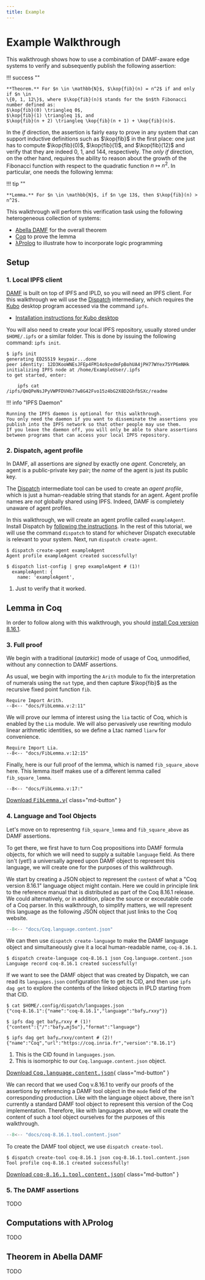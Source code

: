 ```yaml
---
title: Example
---
```

# Example Walkthrough

This walkthrough shows how to use a combination of DAMF-aware edge systems to
verify and subsequently publish the following assertion:

!!! success ""

    **Theorem.** For $n \in \mathbb{N}$, $\kop{fib}(n) = n^2$ if and only if $n \in
    \{0, 1, 12\}$, where $\kop{fib}(n)$ stands for the $n$th Fibonacci
    number defined as:
    $\kop{fib}(0) \triangleq 0$,
    $\kop{fib}(1) \triangleq 1$, and
    $\kop{fib}(n + 2) \triangleq \kop{fib}(n + 1) + \kop{fib}(n)$.

In the _if_ direction, the assertion is fairly easy to prove in any system that
can support inductive definitions such as $\kop{fib}$ in the first place: one
just has to compute $\kop{fib}(0)$, $\kop{fib}(1)$, and $\kop{fib}(12)$ and
verify that they are indeed $0$, $1$, and $144$, respectively. The _only if_
direction, on the other hand, requires the ability to reason about the growth of
the Fibonacci function with respect to the quadratic function $n \mapsto n^2$.
In particular, one needs the following lemma:

!!! tip ""

    **Lemma.** For $n \in \mathbb{N}$, if $n \ge 13$, then $\kop{fib}(n) > n^2$.

This walkthrough will perform this verification task using the following
heterogeneous collection of systems:

* [Abella DAMF](/abella/) for the overall theorem
* [Coq](https://coq.inria.fr) to prove the lemma
* [λProlog](/lprolog/) to illustrate how to incorporate logic programming

## Setup

### 1. Local IPFS client

[DAMF](/) is built on top of IPFS and IPLD, so you will need an IPFS client. For
this walkthrough we will use the [Dispatch](/dispatch/) intermediary, which
requires the [Kubo](https://github.com/ipfs/kubo) desktop program accessed via
the command `ipfs`.

* [Installation instructions for Kubo desktop](https://docs.ipfs.tech/install/ipfs-desktop)

You will also need to create your local IPFS repository, usually stored under
`$HOME/.ipfs` or a similar folder. This is done by issuing the following
command: `ipfs init`.

```console
$ ipfs init
generating ED25519 keypair...done
peer identity: 12D3KooWNEsJFEp4FM14o9zedmFpBohUA4jPH77WYex75YP6mNHk
initializing IPFS node at /home/ExampleUser/.ipfs
to get started, enter:

	ipfs cat /ipfs/QmQPeNsJPyVWPFDVHb77w8G42Fvo15z4bG2X8D2GhfbSXc/readme

```

!!! info "IPFS Daemon"

    Running the IPFS daemon is optional for this walkthrough.
    You only need the daemon if you want to disseminate the assertions you
    publish into the IPFS network so that other people may use them.
    If you leave the daemon off, you will only be able to share assertions
    between programs that can access your local IPFS repository.

### 2. Dispatch, agent profile

In DAMF, all assertions are _signed_ by exactly one _agent_. Concretely, an
agent is a public-private key pair; the _name_ of the agent is just its
public key.

The [Dispatch](/dispatch/) intermediate tool can be used to create an _agent
profile_, which is just a human-readable string that stands for an agent.  Agent
profile names are _not_ globally shared using IPFS. Indeed, DAMF is completely
unaware of agent profiles.

In this walkthrough, we will create an agent profile called
`exampleAgent`. Install Dispatch by [following the
instructions](/dispatch/#obtaining-and-building). In the rest of this tutorial,
we will use the command `dispatch` to stand for whichever Dispatch executable is
relevant to your system. Next, run `dispatch create-agent`.

```console
$ dispatch create-agent exampleAgent
Agent profile exampleAgent created successfully!

$ dispatch list-config | grep exampleAgent # (1)!
  exampleAgent: {
    name: 'exampleAgent',
```

1. Just to verify that it worked.

## Lemma in Coq

In order to follow along with this walkthrough, you should [install Coq
version 8.16.1](https://coq.inria.fr/download).

### 3. Full proof

We begin with a traditional (_autarkic_) mode of usage of Coq, unmodified,
without any connection to DAMF assertions.

As usual, we begin with importing the `Arith` module to fix the interpretation
of numerals using the `nat` type, and then capture $\kop{fib}$ as the recursive
fixed point function `fib`.

```coq title="FibLemma.v" linenums="1"
Require Import Arith.
--8<-- "docs/FibLemma.v:2:11"
```

We will prove our lemma of interest using the `lia` tactic of Coq, which is
enabled by the `Lia` module. We will also pervasively use rewriting modulo
linear arithmetic identities, so we define a Ltac named `liarw` for convenience.

```coq title="FibLemma.v" linenums="12"
Require Import Lia.
--8<-- "docs/FibLemma.v:12:15"
```

Finally, here is our full proof of the lemma, which is named `fib_square_above`
here. This lemma itself makes use of a different lemma called `fib_square_lemma`.

```coq title="FibLemma.v" linenums="17"
--8<-- "docs/FibLemma.v:17:"
```

[Download <tt>FibLemma.v</tt>](/FibLemma.v){ class="md-button" }

### 4. Language and Tool Objects

Let's move on to representng `fib_square_lemma` and `fib_square_above` as DAMF
assertions.

To get there, we first have to turn Coq propositions into DAMF formula objects,
for which we will need to supply a suitable `language` field. As there isn't
(yet!) a universally agreed upon DAMF object to represent this language, we will
create one for the purposes of this walkthrough.

We start by creating a JSON object to represent the `content` of what a "Coq
version 8.16.1" language object might contain. Here we could in principle link
to the reference manual that is distributed as part of the Coq 8.16.1
release. We could alternatively, or in addition, place the source or exceutable
code of a Coq parser. In this walkthrough, to simplify matters, we will
represent this language as the following JSON object that just links to the Coq
website.

```js title="Coq.language.content.json" linenums="1"
--8<-- "docs/Coq.language.content.json"
```

We can then use `dispatch create-language` to make the DAMF language object and
simultaneously give it a local human-readable name, `coq-8.16.1`.

```console
$ dispatch create-language coq-8.16.1 json Coq.language.content.json
Language record coq-8.16.1 created successfully!
```

If we want to see the DAMF object that was created by Dispatch, we can read its
`languages.json` configuration file to get its CID, and then use `ipfs dag get`
to explore the contents of the linked objects in IPLD starting from that CID.

```console
$ cat $HOME/.config/dispatch/languages.json
{"coq-8.16.1":{"name":"coq-8.16.1","language":"bafy…rxxy"}}

$ ipfs dag get bafy…rxxy # (1)!
{"content":{"/":"bafy…mj5u"},"format":"language"}

$ ipfs dag get bafy…rxxy/content # (2)!
{"name":"Coq","url":"https://coq.inria.fr","version":"8.16.1"}
```

1. This is the CID found in `languages.json`.
2. This is isomorphic to our `Coq.language.content.json` object.

[Download <tt>Coq.language.content.json</tt>](/Coq.language.content.json){ class="md-button" }

We can record that we used Coq v.8.16.1 to verify our proofs of the assertions
by referencing a DAMF tool object in the `mode` field of the corresponding
production. Like with the language object above, there isn't currently a
standard DAMF tool object to represent this version of the Coq
implementation. Therefore, like with languages above, we will create the content
of such a tool object ourselves for the purposes of this walkthrough.

```js title="coq-8.16.1.tool.content.json" linenums="1"
--8<-- "docs/coq-8.16.1.tool.content.json"
```

To create the DAMF tool object, we use `dispatch create-tool`.

```console
$ dispatch create-tool coq-8.16.1 json coq-8.16.1.tool.content.json
Tool profile coq-8.16.1 created successfully!
```

[Download <tt>coq-8.16.1.tool.content.json</tt>](/coq-8.16.1.tool.content.json){ class="md-button" }

### 5. The DAMF assertions

TODO

## Computations with λProlog

TODO

## Theorem in Abella DAMF

TODO
